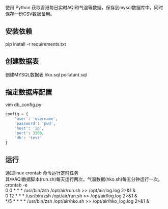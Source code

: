 使用 Python 获取香港每日实时AQI和气温等数据，保存到mysql数据库中，同时保存一份CSV数据备用。

## 安装依赖
pip install -r requirements.txt

## 创建数据表
创建MYSQL数据表
hko.sql
pollutant.sql
## 指定数据库配置
vim db_config.py
```python
config = {
    'user': 'username',
    'password': 'pwd',
    'host': 'ip',
    'port': 3306,
    'db': 'test'
}
```

## 运行
通过linux crontab 命令运行定时任务  
其中AQI数据脚本(run.sh)每天运行两次，气温数据(hko.sh)每五分钟运行一次。  
crontab -e  
0 0 * * * /usr/bin/zsh /opt/air/run.sh >> /opt/air/log.log 2>&1 &  
0 12 * * * /usr/bin/zsh /opt/air/run.sh >> /opt/air/log.log 2>&1 &  
*/5 * * * * /usr/bin/zsh /opt/air/hko.sh >> /opt/air/hko_log.log 2>&1 &

